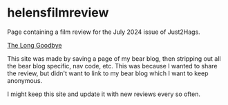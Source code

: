 # helensfilmreview

Page containing a film review for the July 2024 issue of Just2Hags.

[The Long Goodbye](http://helensfilmreview.yay.boo)

This site was made by saving a page of my bear blog, then stripping out all the bear blog specific, nav code, etc. This was because I wanted to share the 
review, but didn't want to link to my bear blog which I want to keep anonymous. 

I might keep this site and update it with new reviews every so often.
